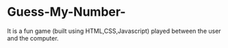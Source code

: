 # Guess-My-Number-
It is a fun game (built using HTML,CSS,Javascript) played between the user and the computer.
